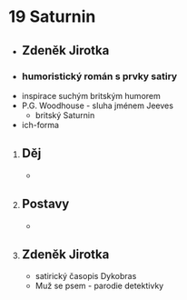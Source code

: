 
# 19 Saturnin
 - ## Zdeněk Jirotka
 - ### humoristický román s prvky satiry
 - inspirace suchým britským humorem
 - P.G. Woodhouse - sluha jménem Jeeves
   - britský Saturnin
 - ich-forma

1. ## Děj
   - 

1. ## Postavy
   - 

1. ## Zdeněk Jirotka
   - satirický časopis Dykobras
   - Muž se psem - parodie detektivky
